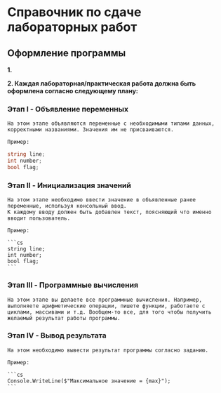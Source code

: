 # Справочник по сдаче лабораторных работ

## Оформление программы

**1.**

**2. Каждая лабораторная/практическая работа должна быть оформлена согласно следующему плану:**


### Этап I - Объявление переменных

    На этом этапе объявляются переменные с необходимыми типами данных, корректными названиями. Значения им не присваиваются.
    
    Пример:

```cs
string line;
int number;
bool flag;
``` 

### Этап II - Инициализация значений

    На этом этапе необходимо ввести значение в объявленные ранее переменные, используя консольный ввод.
    К каждому вводу должен быть добавлен текст, поясняющий что именно вводит пользователь.
    
    Пример:
    
    ```cs
    string line;
    int number;
    bool flag;
    ```
    
### Этап III - Программные вычисления

    На этом этапе вы делаете все программные вычисления. Например, выполняете арифметические операции, пишете функции, работаете с циклами, массивами и т.д. Вообщем-то все, для того чтобы получить желаемый результат работы программы.

### Этап IV - Вывод результата

    На этом необходимо вывести результат программы согласно заданию.

    Пример:

    ```cs
    Console.WriteLine($"Максимальное значение = {max}");
    ``` 
